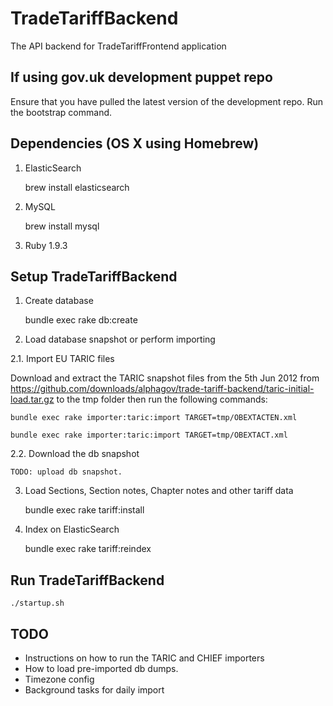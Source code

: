 # TradeTariffBackend

The API backend for TradeTariffFrontend application

## If using gov.uk development puppet repo

Ensure that you have pulled the latest version of the development repo.
Run the bootstrap command.

## Dependencies (OS X using Homebrew)

1. ElasticSearch

    brew install elasticsearch

2. MySQL

    brew install mysql

3. Ruby 1.9.3

## Setup TradeTariffBackend

1. Create database

    bundle exec rake db:create

2. Load database snapshot or perform importing

2.1. Import EU TARIC files

Download and extract the TARIC snapshot files from the 5th Jun 2012 from 
https://github.com/downloads/alphagov/trade-tariff-backend/taric-initial-load.tar.gz
to the tmp folder then run the following commands:

    bundle exec rake importer:taric:import TARGET=tmp/OBEXTACTEN.xml
    
    bundle exec rake importer:taric:import TARGET=tmp/OBEXTACT.xml
    
2.2. Download the db snapshot

    TODO: upload db snapshot.

3. Load Sections, Section notes, Chapter notes and other tariff data

    bundle exec rake tariff:install

4. Index on ElasticSearch

    bundle exec rake tariff:reindex

## Run TradeTariffBackend

    ./startup.sh

## TODO

* Instructions on how to run the TARIC and CHIEF importers
* How to load pre-imported db dumps.
* Timezone config
* Background tasks for daily import

